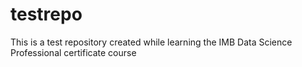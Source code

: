 # testrepo
This is a test repository created while learning the IMB Data Science Professional certificate course
